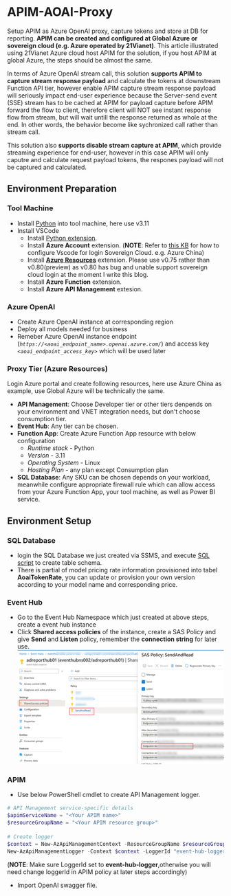 # APIM-AOAI-Proxy

Setup APIM as Azure OpenAI proxy, capture tokens and store at DB for reporting. **APIM can be created and configured at Global Azure or sovereign cloud (e.g. Azure operated by 21Vianet)**. This article illustrated using 21Vianet Azure cloud host APIM for the solution, if you host APIM at global Azure, the steps should be almost the same.

In terms of Azure OpenAI stream call, this solution **supports APIM to capture stream response payload** and calculate the tokens at downstream Function API tier, however enable APIM capture stream response payload will seriously impact end-user experience because the Server-send event (SSE) stream has to be cached at APIM for payload capture before APIM forward the flow to client, therefore client will NOT see instant response flow from stream, but will wait untill the response returned as whole at the end. In other words, the behavior become like sychronized call rather than stream call.

This solution also **supports disable stream capture at APIM**, which provide streaming experience for end-user, however in this case APIM will only caputre and calculate request payload tokens, the respones payload will not be captured and calculated.

## Environment Preparation

### Tool Machine

- Install [Python](https://www.python.org/downloads/) into tool machine, here use v3.11
- Install VSCode
  - Install [Python extension](https://marketplace.visualstudio.com/items?itemName=ms-python.python).
  - Install **Azure Account** extension. (**NOTE**: Refer to [this KB](https://docs.azure.cn/zh-cn/articles/azure-operations-guide/others/aog-others-howto-login-china-azure-by-vscode) for how to configure Vscode for login Sovereign Cloud. e.g. Azure China)
  - Install **[Azure Resources](https://marketplace.visualstudio.com/items?itemName=ms-azuretools.vscode-azureresourcegroups)** extension. Please use v0.75 rather than v0.80(preview) as v0.80 has bug and unable support sovereign cloud login at the moment I write this blog.
  - Install **Azure Function** extension.
  - Install **Azure API Management** extesion.

### Azure OpenAI

- Create Azure OpenAI instance at corresponding region
- Deploy all models needed for business
- Remeber Azure OpenAI instance endpoint (_`https://<aoai_endpoint_name>.openai.azure.com/`_) and access key _`<aoai_endpoint_access_key>`_ which will be used later

### Proxy Tier (Azure Resources)

Login Azure portal and create following resources, here use Azure China as example, use Global Azure will be technically the same.

- **API Management**: Choose Developer tier or other tiers denpends on your environment and VNET integration needs, but don't choose consumption tier.
- **Event Hub**: Any tier can be chosen.
- **Function App**: Create Azure Function App resource with below configuration
  - _Runtime stack_ - Python
  - _Version_ - 3.11
  - _Operating System_ - Linux
  - _Hosting Plan_ - any plan except Consumption plan
- **SQL Database**: Any SKU can be chosen depends on your workload, meanwhile configure appropriate firewall rule which can allow access from your Azure Function App, your tool machine, as well as Power BI service.

## Environment Setup

### SQL Database

- login the SQL Database we just created via SSMS, and execute [SQL script](DBScript/aoaieventdb.sql) to create table schema.
- There is partial of model pricing rate information provisioned into tabel **AoaiTokenRate**, you can update or provision your own version according to your model name and corresponding price.

### Event Hub

- Go to the Event Hub Namespace which just created at above steps, create a event hub instance
- Click **Shared access policies** of the instance, create a SAS Policy and give **Send** and **Listen** policy, remember the **connection string** for later use.
  ![Alt text](images/image.png)

### APIM

- Use below PowerShell cmdlet to create API Management logger.

```PowerShell
# API Management service-specific details
$apimServiceName = "<Your APIM name>"
$resourceGroupName = "<Your APIM resource group>"

# Create logger
$context = New-AzApiManagementContext -ResourceGroupName $resourceGroupName -ServiceName $apimServiceName
New-AzApiManagementLogger -Context $context -LoggerId "event-hub-logger" -Name "<your event hub name>" -ConnectionString "<your event hub connection string>" -Description "Event hub logger with connection string"
```

(**NOTE**: Make sure LoggerId set to **event-hub-logger**,otherwise you will need change loggerId in APIM policy at later steps accordingly)

- Import OpenAI swagger file.
